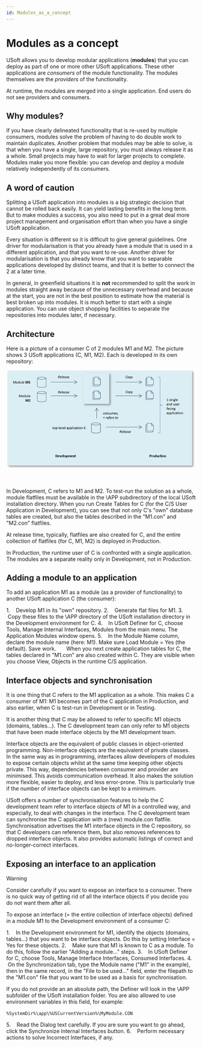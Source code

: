 ```yaml
---
id: Modules_as_a_concept
---
```


# Modules as a concept

USoft allows you to develop modular applications (**modules**) that you can deploy as part of one or more other USoft applications. These other applications are *consumers* of the module functionality. The modules themselves are the *providers* of the functionality.

At runtime, the modules are merged into a single application. End users do not see providers and consumers.

## Why modules?

If you have clearly delineated functionality that is re-used by multiple consumers, modules solve the problem of having to do double work to maintain duplicates.
Another problem that modules may be able to solve, is that when you have a single, large repository, you must always release it as a whole. Small projects may have to wait for larger projects to complete. Modules make you more flexible: you can develop and deploy a module relatively independently of its consumers.

## A word of caution

Splitting a USoft application into modules is a big strategic decision that cannot be rolled back easily. It can yield lasting benefits in the long term. But to make modules a success, you also need to put in a great deal more project management and organisation effort than when you have a single USoft application.

Every situation is different so it is difficult to give general guidelines. One driver for modularisation is that you already have a module that is used in a different application, and that you want to re-use. Another driver for modularisation is that you already know that you want to separable applications developed by distinct teams, and that it is better to connect the 2 at a later time.

In general, in greenfield situations it is **not** recommended to split the work in modules straight away because of the unnecessary overhead and because at the start, you are not in the best position to estimate how the material is best broken up into modules. It is much better to start with a single application. You can use object shopping facilities to separate the repositories into modules later, if necessary.

## Architecture

Here is a picture of a consumer C of 2 modules M1 and M2. The picture shows 3 USoft applications (C, M1, M2). Each is developed in its own repository:

![](./assets/002b72cd-b61d-4ca7-9471-c7704246560d.png)

 

In Development, C refers to M1 and M2. To test-run the solution as a whole, module flatfiles must be available in the \\APP subdirectory of the local USoft installation directory. When you run Create Tables for C (for the C/S User Application in Development), you can see that not only C's "own" database tables are created, but also the tables described in the "M1.con" and "M2.con" flatfiles.



At release time, typically, flatfiles are also created for C, and the entire collection of flatfiles (for C, M1, M2) is deployed in Production.

In Production, the runtime user of C is confronted with a single application. The modules are a separate reality only in Development, not in Production.

## Adding a module to an application

To add an application M1 as a module (as a provider of functionality) to another USoft application C (the consumer):

1.    Develop M1 in its "own" repository.
2.    Generate flat files for M1.
3.    Copy these files to the \\APP directory of the USoft installation directory in the Development environment for C.
4.    In USoft Definer for C, choose Tools, Manage Internal Interfaces, Modules from the main menu. The Application Modules window opens.
5.    In the Module Name column, declare the module name (here: M1). Make sure Load Module = Yes (the default). Save work.
      When you next create application tables for C, the tables declared in "M1.con" are also created within C. They are visible when you choose View, Objects in the runtime C/S application.

## Interface objects and synchronisation

It is one thing that C refers to the M1 application as a whole. This makes C a consumer of M1: M1 becomes part of the C application in Production, and also earlier, when C is test-run in Development or in Testing.

It is another thing that C may be allowed to refer to specific M1 objects (domains, tables...). The C development team can only refer to M1 objects that have been made interface objects by the M1 development team.

Interface objects are the equivalent of public classes in object-oriented programming. Non-interface objects are the equivalent of private classes. In the same way as in programming, interfaces allow developers of modules to expose certain objects whilst at the same time keeping other objects private. This way, dependencies between consumer and provider are minimised. This avoids communication overhead. It also makes the solution more flexible, easier to deploy, and less error-prone. This is particularly true if the number of interface objects can be kept to a minimum.

USoft offers a number of synchronisation features to help the C development team refer to interface objects of M1 in a controlled way, and especially, to deal with changes in the interface. The C development team can synchronise the C application with a (new) module.con flatfile. Synchronisation advertises the M1 interface objects in the C repository, so that C developers can reference them, but also removes references to dropped interface objects. It also provides automatic listings of correct and no-longer-correct interfaces.

## Exposing an interface to an application

> [!WARNING]
> Consider carefully if you want to expose an interface to a consumer. There is no quick way of getting rid of all the interface objects if you decide you do not want them after all.

To expose an interface (= the entire collection of interface objects) defined in a module M1 to the Development environment of a consumer C:


1.    In the Development environment for M1, identify the objects (domains, tables...) that you want to be interface objects. Do this by setting Interface = Yes for these objects.
2.    Make sure that M1 is known to C as a module. To do this, follow the earlier "Adding a module..." steps.
3.    In USoft Definer for C, choose Tools, Manage Interface Interfaces, Consumed Interfaces.
4.    On the Synchronization tab, type the Module name ("M1" in the example), then in the same record, in the "File to be used..." field, enter the filepath to the "M1.con" file that you want to be used as a basis for synchronisation.

If you do not provide an an absolute path, the Definer will look in the \\APP subfolder of the USoft installation folder. You are also allowed to use environment variables in this field, for example:

```
%SystemDir%\app\%USCurrentVersion%\MyModule.CON
```

5.    Read the Dialog text carefully. If you are sure you want to go ahead, click the Synchronize Internal Interfaces button.
6.    Perform necessary actions to solve Incorrect Interfaces, if any.